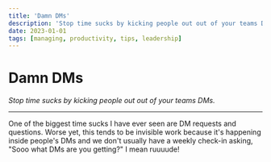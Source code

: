 ```yaml
---
title: 'Damn DMs'
description: 'Stop time sucks by kicking people out out of your teams DMs.'
date: 2023-01-01
tags: [managing, productivity, tips, leadership]
---
```


# Damn DMs

_Stop time sucks by kicking people out out of your teams DMs._

---

One of the biggest time sucks I have ever seen are DM requests and questions. Worse yet, this tends to be invisible work because it's happening inside people's DMs and we don't usually have a weekly check-in asking, "Sooo what DMs are you getting?" I mean ruuuude!
